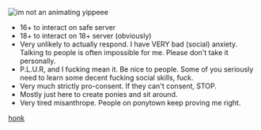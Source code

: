 ![im not an animating yippeee](https://github.com/user-attachments/assets/45ed8bf8-9bae-4811-91a5-9ceabb2eadad)

- 16+ to interact on safe server
- 18+ to interact on 18+ server (obviously)
- Very unlikely to actually respond. I have VERY bad (social) anxiety. Talking to people is often impossible for me. Please don't take it personally.
- P.L.U.R, and I fucking mean it. Be nice to people. Some of you seriously need to learn some decent fucking social skills, fuck. 
- Very much strictly pro-consent. If they can't consent, STOP.
- Mostly just here to create ponies and sit around.
- Very tired misanthrope. People on ponytown keep proving me right.

[honk](https://www.youtube.com/watch?v=boAxkYmO30c&list=OLAK5uy_lwH674wEVqNM6Jm8mTqmXbuQ_ky0_w-Hc&index=7)
